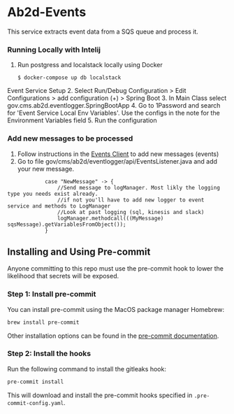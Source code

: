 # Ab2d-Events

This service extracts event data from a SQS queue and process it.

### Running Locally with Intelij

1. Run postgress and localstack locally using Docker

   ```ShellSession
   $ docker-compose up db localstack
   ```

Event Service Setup
2. Select Run/Debug Configuration > Edit Configurations > add configuration (+) > Spring Boot
3. In Main Class select gov.cms.ab2d.eventlogger.SpringBootApp
4. Go to 1Password and search for 'Event Service Local Env Variables'. Use the configs in the note for the Environment Variables field
5. Run the configuration

### Add new messages to be processed
1. Follow instructions in the [Events Client](https://github.com/CMSgov/AB2D-Libs/tree/main/ab2d-events-client) to add new messages (events)
2. Go to file gov/cms/ab2d/eventlogger/api/EventsListener.java and add your new message. 
```aidl
            case "NewMessage" -> {
                //Send message to logManager. Most likly the logging type you needs exist already.
                //if not you'll have to add new logger to event service and methods to LogManager
                //Look at past logging (sql, kinesis and slack)
                logManager.methodcall(((MyMessage) sqsMessage).getVariablesFromObject());
            }
```
## Installing and Using Pre-commit

Anyone committing to this repo must use the pre-commit hook to lower the likelihood that secrets will be exposed.

### Step 1: Install pre-commit

You can install pre-commit using the MacOS package manager Homebrew:

```sh
brew install pre-commit
```

Other installation options can be found in the [pre-commit documentation](https://pre-commit.com/#install).

### Step 2: Install the hooks

Run the following command to install the gitleaks hook:

```sh
pre-commit install
```

This will download and install the pre-commit hooks specified in `.pre-commit-config.yaml`.




